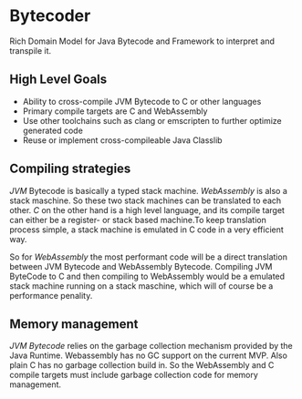 # Bytecoder

Rich Domain Model for Java Bytecode and Framework to interpret and transpile it.

## High Level Goals

* Ability to cross-compile JVM Bytecode to C or other languages
* Primary compile targets are C and WebAssembly
* Use other toolchains such as clang or emscripten to further optimize generated code
* Reuse or implement cross-compileable Java Classlib

## Compiling strategies

*JVM* Bytecode is basically a typed stack machine. *WebAssembly* is also a stack maschine. So these
two stack machines can be translated to each other.
*C* on the other hand is a high level language, and its compile target can either be a register- or stack based machine.To keep translation process simple, a stack machine is emulated in C code in a very efficient way.

So for *WebAssembly* the most performant code will be a direct translation between JVM Bytecode and WebAssembly Bytecode. Compiling JVM ByteCode to C and then compiling to WebAssembly would be a emulated stack machine running on a stack maschine,
which will of course be a performance penality.

## Memory management

*JVM Bytecode* relies on the garbage collection mechanism provided by the Java Runtime. Webassembly has no GC support on the current MVP. Also plain C has no garbage collection build in. So the WebAssembly and C compile targets must include garbage collection code for memory management.

